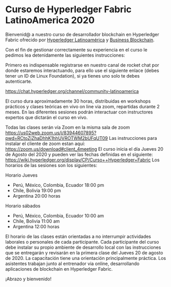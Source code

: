 # Curso de Hyperledger Fabric LatinoAmerica 2020

Bienvenid@ a nuestro curso de desarrollador blockchain en Hyperledger Fabric ofrecido por [Hyperledger Latinoamérica](https://wiki.hyperledger.org/display/CP/Hyperledger+Latinoamerica "Hyperledger Latinoamérica") y [Business Blockchain](https://www.blockchainempresarial.com/ "Business Blockchain").

Con el fin de gestionar correctamente su experiencia en el curso le pedimos lea detenidamente las siguientes instrucciones:

Primero es indispensable registrarse en nuestro canal de rocket chat por donde estaremos interactuando, para ello use el siguiente enlace (debes tener un ID de Linux Foundation), si ya tienes uno solo te debes autenticarte.
 
https://chat.hyperledger.org/channel/community-latinoamerica

El curso dura aproximadamente 30 horas, distribuidas en workshops prácticos y clases teóricas en vivo on line via zoom, repartidas durante 2 meses. En las diferentes sesiones podrán interactuar con instructores expertos que dictarán el curso en vivo.

Todas las clases serán vía  Zoom en la misma sala de zoom
https://us02web.zoom.us/j/83944607895?pwd=RCtoZjZhaDhhK1hhUVROTWM2bUFqUT09
Las instrucciones para instalar el cliente de zoom estan aquí: https://zoom.us/download#client_4meeting 
El curso inicia el día Jueves 20  de Agosto del 2020  y pueden ver las fechas definidas en el siguiente:
 https://wiki.hyperledger.org/display/CP/Curso++Hyperledger+Fabric
Los horarios de las sesiones son los siguientes:

Horario Jueves 
- Perú, México, Colombia, Ecuador 18:00 pm
- Chile, Bolivia 19:00 pm
- Argentina 20:00 horas

Horario sábados 
- Perú, México, Colombia, Ecuador 10:00 am
- Chile, Bolivia 11:00 am
- Argentina 12:00  horas
 
El horario de las clases están orientadas a no interrumpir  actividades laborales o personales de cada participante.
Cada participante del curso debe instalar su propio ambiente de desarrollo local con las instrucciones que se entregarán y revisarán en la primera clase del Jueves 20 de agosto de 2020.
La capacitación tiene una orientación principalmente práctica. Los asistentes trabajan junto al entrenador via online, desarrollando aplicaciones de blockchain en Hyperledger Fabric. 


¡Abrazo y bienvenido!
